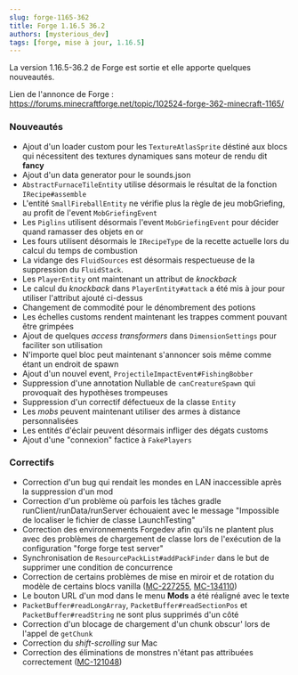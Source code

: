 ```yaml
---
slug: forge-1165-362
title: Forge 1.16.5 36.2
authors: [mysterious_dev]
tags: [forge, mise à jour, 1.16.5]
---
```


La version 1.16.5-36.2 de Forge est sortie et elle apporte quelques nouveautés.

<!--truncate-->

Lien de l'annonce de Forge : https://forums.minecraftforge.net/topic/102524-forge-362-minecraft-1165/

### Nouveautés
- Ajout d'un loader custom pour les `TextureAtlasSprite` déstiné aux blocs qui nécessitent des textures dynamiques sans moteur de rendu dit **fancy**
- Ajout d'un data generator pour le sounds.json
- `AbstractFurnaceTileEntity` utilise désormais le résultat de la fonction `IRecipe#assemble`
- L'entité `SmallFireballEntity` ne vérifie plus la règle de jeu mobGriefing, au profit de l'event `MobGriefingEvent`
- Les `Piglins` utilisent désormais l'event `MobGriefingEvent` pour décider quand ramasser des objets en or
- Les fours utilisent désormais le `IRecipeType` de la recette actuelle lors du calcul du temps de combustion
- La vidange des `FluidSources` est désormais respectueuse de la suppression du `FluidStack`.
- Les `PlayerEntity` ont maintenant un attribut de _knockback_
- Le calcul du _knockback_ dans `PlayerEntity#attack` a été mis à jour pour utiliser l'attribut ajouté ci-dessus
- Changement de commodité pour le dénombrement des potions
- Les échelles customs rendent maintenant les trappes comment pouvant être grimpées
- Ajout de quelques _access transformers_ dans `DimensionSettings` pour faciliter son utilisation
- N'importe quel bloc peut maintenant s'annoncer sois même comme étant un endroit de spawn
- Ajout d'un nouvel event, `ProjectileImpactEvent#FishingBobber`
- Suppression d'une annotation Nullable de `canCreatureSpawn` qui provoquait des hypothèses trompeuses
- Suppression d'un correctif défectueux de la classe `Entity`
- Les *mobs* peuvent maintenant utiliser des armes à distance personnalisées
- Les entités d'éclair peuvent désormais infliger des dégats customs
- Ajout d'une "connexion" factice à `FakePlayers`

### Correctifs
- Correction d'un bug qui rendait les mondes en LAN inaccessible après la suppression d'un mod
- Correction d'un problème où parfois les tâches gradle runClient/runData/runServer échouaient avec le message "Impossible de localiser le fichier de classe LaunchTesting"
- Correction des environnements Forgedev afin qu'ils ne plantent plus avec des problèmes de chargement de classe lors de l'exécution de la configuration "forge forge test server"
- Synchronisation de `ResourcePackList#addPackFinder` dans le but de supprimer une condition de concurrence
- Correction de certains problèmes de mise en miroir et de rotation du modèle de certains blocs vanilla ([MC-227255](https://bugs.mojang.com/browse/MC-227255), [MC-134110](https://bugs.mojang.com/browse/MC-134110))
- Le bouton URL d'un mod dans le menu **Mods** a été réaligné avec le texte
- `PacketBuffer#readLongArray`, `PacketBuffer#readSectionPos` et `PacketBuffer#readString` ne sont plus supprimés d'un côté
- Correction d'un blocage de chargement d'un chunk obscur' lors de l'appel de `getChunk`
- Correction du _shift-scrolling_ sur Mac
- Correction des éliminations de monstres n'étant pas attribuées correctement ([MC-121048](https://bugs.mojang.com/browse/MC-121048))